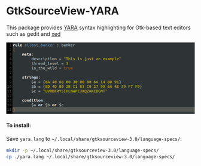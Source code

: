 # GtkSourceView-YARA
This package provides [YARA](https://virustotal.github.io/yara/) syntax highlighting for Gtk-based text editors such as gedit and [xed](https://github.com/linuxmint/xed)

![YARA syntax highlighting in Gedit](yara_gedit.png)

#### To install:
Save `yara.lang` to `~/.local/share/gtksourceview-3.0/language-specs/`:

```sh
mkdir -p ~/.local/share/gtksourceview-3.0/language-specs/
cp ./yara.lang ~/.local/share/gtksourceview-3.0/language-specs/
```
